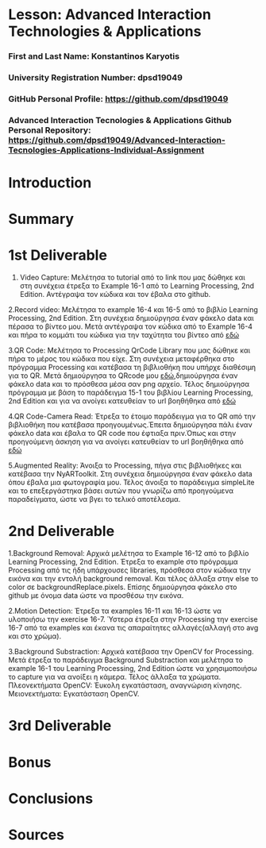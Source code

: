 # Lesson: Advanced Interaction Technologies & Applications

### First and Last Name: Konstantinos Karyotis
### University Registration Number: dpsd19049
### GitHub Personal Profile: https://github.com/dpsd19049
### Advanced Interaction Tecnologies & Applications Github Personal Repository: https://github.com/dpsd19049/Advanced-Interaction-Tecnologies-Applications-Individual-Assignment

# Introduction

# Summary


# 1st Deliverable
1. Video Capture:
   Μελέτησα το tutorial από το link που μας δώθηκε και στη συνέχεια έτρεξα το Example 16-1 από το Learning Processing, 2nd Edition. Αντέγραψα τον κώδικα και τον έβαλα στο github.
   
2.Record video: Μελέτησα το example 16-4 και 16-5 από το βιβλίο Learning Processing, 2nd Edition. Στη συνέχεια δημιούργησα έναν φάκελο data και πέρασα το βίντεο μου. Μετά αντέγραψα τον κώδικα από το Example 16-4 και πήρα το κομμάτι του κώδικα για την ταχύτητα του βίντεο από [εδώ](https://github.com/processing/processing-video/blob/master/examples/Movie/Speed/Speed.pde)

3.QR Code:
Μελέτησα το Processing QrCode Library που μας δώθηκε και πήρα το μέρος του κώδικα που είχε. Στη συνέχεια μεταφέρθηκα στο πρόγραμμα Processing και κατέβασα τη βιβλιοθήκη που υπήρχε διαθέσιμη για το QR. Μετά δημιούργησα το QRcode μου [εδώ](https://www.qrcode-monkey.com),δημιούργησα έναν φάκελο data και το πρόσθεσα μέσα σαν png αρχείο. Τέλος δημιούργησα πρόγραμμα με βάση το παράδειγμα 15-1 του βιβλίου Learning Processing, 2nd Edition και για να ανοίγει κατευθείαν το url βοηθήθηκα από [εδώ](https://processing.org/examples/embeddedlinks.html)

4.QR Code-Camera Read:
Έτρεξα το έτοιμο παράδειγμα για το QR από την βιβλιοθήκη που κατέβασα προηγουμένως.Έπειτα δημιούργησα πάλι έναν φάκελο data και έβαλα το QR code που έφτιαξα πριν.Όπως και στην προηγούμενη άσκηση για να ανοίγει κατευθείαν το url βοηθήθηκα από [εδώ](https://processing.org/examples/embeddedlinks.html)

5.Augmented Reality:
Άνοιξα το Processing, πήγα στις βιβλιοθήκες και κατέβασα την NyARToolkit. Στη συνέχεια δημιούργησα έναν φάκελο data όπου έβαλα μια φωτογραφία μου. Τέλος άνοιξα το παράδειγμα simpleLite και το επεξεργάστηκα βάσει αυτών που γνωρίζω από προηγούμενα παραδείγματα, ώστε να βγει το τελικό αποτέλεσμα.

# 2nd Deliverable
1.Background Removal:
Αρχικά μελέτησα το Example 16-12 από το βιβλίο Learning Processing, 2nd Edition. Έτρεξα το example στο πρόγραμμα Processing από τις ήδη υπάρχουσες libraries, πρόσθεσα στον κώδικα την εικόνα και την εντολή background removal. Και τέλος άλλαξα στην else το color σε backgroundReplace.pixels. Επίσης δημιούργησα φάκελο στο github με όνομα data ώστε να προσθέσω την εικόνα.

2.Motion Detection:
Έτρεξα τα examples 16-11 και 16-13 ώστε να υλοποιήσω την exercise 16-7. Ύστερα έτρεξα στην Processing την exercise 16-7 από τα examples και έκανα τις απαραίτητες αλλαγές(αλλαγή στο avg και στο χρώμα).

3.Background Substraction:
Αρχικά κατέβασα την OpenCV for Processing. Μετά έτρεξα το παράδειγμα Background Substraction και μελέτησα το example 16-1 του Learning Processing, 2nd Edition ώστε να χρησιμοποιήσω το capture για να ανοίξει η κάμερα. Τέλος άλλαξα τα χρώματα.
Πλεονεκτήματα OpenCV: Έυκολη εγκατάσταση, αναγνώριση κίνησης. Μειονεκτήματα: Εγκατάσταση OpenCV.


# 3rd Deliverable 


# Bonus 


# Conclusions


# Sources
